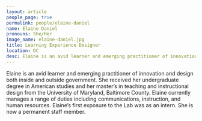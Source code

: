 ```yaml
---
layout: article
people_page: true
permalink: people/elaine-daniel
name: Elaine Daniel
pronouns: She/Her
image_name: elaine-daniel.jpg
title: Learning Experience Designer
location: DC
desc: Elaine is an avid learner and emerging practitioner of innovation and design both inside and outside government.
---
```


Elaine is an avid learner and emerging practitioner of innovation and design both inside and outside government. She received her undergraduate degree in American studies and her master’s in teaching and instructional design from the University of Maryland, Baltimore County. Elaine currently manages a range of duties including communications, instruction, and human resources. Elaine’s first exposure to the Lab was as an intern. She is now a permanent staff member.
